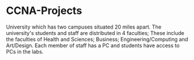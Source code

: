 # CCNA-Projects
University which has two campuses situated 20 miles apart. The university's students and staff are distributed in 4 faculties; These include the faculties of Health and Sciences; Business; Engineering/Computing and Art/Design. Each member of staff has a PC and students have access to PCs in the labs.
